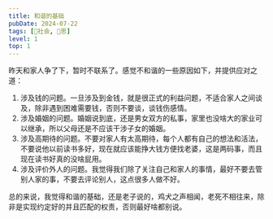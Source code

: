```yaml
---
title: 和谐的基础
pubDate: 2024-07-22
tags: [👫社会, 🤔思]
level: 1
top: 1
---
```


昨天和家人争了下，暂时不联系了。感觉不和谐的一些原因如下，并提供应对之道：

1. 涉及钱的问题。一旦涉及到金钱，就是很正式的利益问题，不适合家人之间谈及，除非遇到困难需要钱，否则不要谈，谈钱伤感情。
2. 涉及婚姻的问题。婚姻说到底，还是男女双方的私事，家里也没啥大的家业可以继承，所以父母还是不应该干涉子女的婚姻。
3. 涉及高期待的问题。不要对家人有太高期待，每个人都有自己的想法和活法，不要说他以前读书多好，现在就应该能挣大钱方便找老婆，这是两码事，而且现在读书好真的没啥屁用。
4. 涉及评价外人的问题。我觉得我们除了关注自己和家人的事情，最好不要去管别人家的事，不要去评论别人，这点很多人做不好。

总的来说，我觉得和谐的基础，还是老子说的，鸡犬之声相闻，老死不相往来，除非是实现约定好的并且匹配的权责，否则最好啥都别说。
